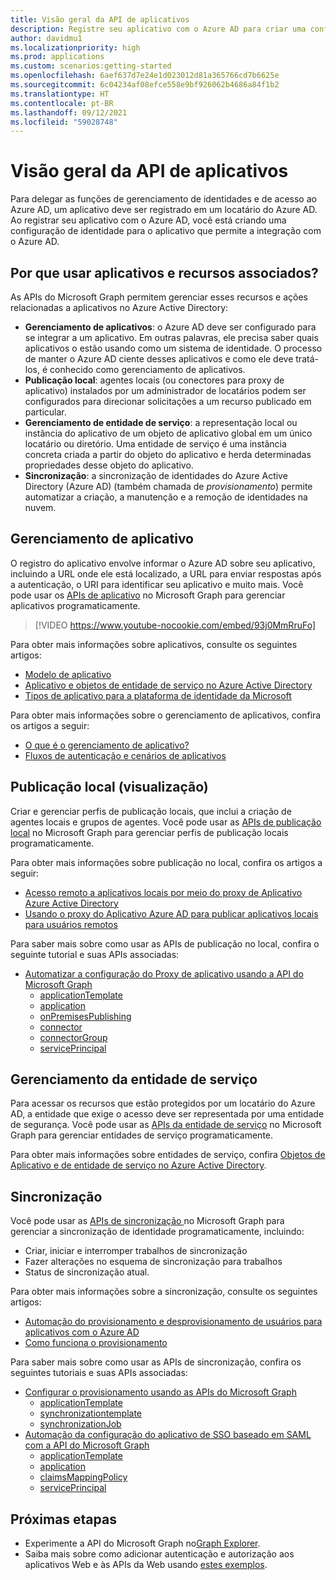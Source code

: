 ```yaml
---
title: Visão geral da API de aplicativos
description: Registre seu aplicativo com o Azure AD para criar uma configuração de identidade para ele que permita a integração com o Azure AD.
author: davidmu1
ms.localizationpriority: high
ms.prod: applications
ms.custom: scenarios:getting-started
ms.openlocfilehash: 6aef637d7e24e1d023012d81a365766cd7b6625e
ms.sourcegitcommit: 6c04234af08efce558e9bf926062b4686a84f1b2
ms.translationtype: HT
ms.contentlocale: pt-BR
ms.lasthandoff: 09/12/2021
ms.locfileid: "59028748"
---
```

# <a name="applications-api-overview"></a>Visão geral da API de aplicativos

Para delegar as funções de gerenciamento de identidades e de acesso ao Azure AD, um aplicativo deve ser registrado em um locatário do Azure AD. Ao registrar seu aplicativo com o Azure AD, você está criando uma configuração de identidade para o aplicativo que permite a integração com o Azure AD.

## <a name="why-use-applications-and-associated-resources"></a>Por que usar aplicativos e recursos associados?

As APIs do Microsoft Graph permitem gerenciar esses recursos e ações relacionadas a aplicativos no Azure Active Directory:
- **Gerenciamento de aplicativos**: o Azure AD deve ser configurado para se integrar a um aplicativo. Em outras palavras, ele precisa saber quais aplicativos o estão usando como um sistema de identidade. O processo de manter o Azure AD ciente desses aplicativos e como ele deve tratá-los, é conhecido como gerenciamento de aplicativos.
- **Publicação local**: agentes locais (ou conectores para proxy de aplicativo) instalados por um administrador de locatários podem ser configurados para direcionar solicitações a um recurso publicado em particular.
- **Gerenciamento de entidade de serviço**: a representação local ou instância do aplicativo de um objeto de aplicativo global em um único locatário ou diretório. Uma entidade de serviço é uma instância concreta criada a partir do objeto do aplicativo e herda determinadas propriedades desse objeto do aplicativo.
- **Sincronização**: a sincronização de identidades do Azure Active Directory (Azure AD) (também chamada de *provisionamento*) permite automatizar a criação, a manutenção e a remoção de identidades na nuvem.

## <a name="application-management"></a>Gerenciamento de aplicativo

O registro do aplicativo envolve informar o Azure AD sobre seu aplicativo, incluindo a URL onde ele está localizado, a URL para enviar respostas após a autenticação, o URI para identificar seu aplicativo e muito mais. Você pode usar os [APIs de aplicativo](/graph/api/resources/application?view=graph-rest-1.0) no Microsoft Graph para gerenciar aplicativos programaticamente.

> [!VIDEO https://www.youtube-nocookie.com/embed/93j0MmRruFo]

Para obter mais informações sobre aplicativos, consulte os seguintes artigos:
- [Modelo de aplicativo](/azure/active-directory/develop/application-model)
- [Aplicativo e objetos de entidade de serviço no Azure Active Directory](/azure/active-directory/develop/app-objects-and-service-principals)
- [Tipos de aplicativo para a plataforma de identidade da Microsoft](/azure/active-directory/develop/v2-app-types)

Para obter mais informações sobre o gerenciamento de aplicativos, confira os artigos a seguir:
- [O que é o gerenciamento de aplicativo?](/azure/active-directory/manage-apps/what-is-application-management)
- [Fluxos de autenticação e cenários de aplicativos](/azure/active-directory/develop/authentication-flows-app-scenarios)

## <a name="on-premises-publishing-preview"></a>Publicação local (visualização)

Criar e gerenciar perfis de publicação locais, que inclui a criação de agentes locais e grupos de agentes. Você pode usar as [APIs de publicação local](/graph/api/resources/onpremisespublishingprofile-root) no Microsoft Graph para gerenciar perfis de publicação locais programaticamente.

Para obter mais informações sobre publicação no local, confira os artigos a seguir:
- [Acesso remoto a aplicativos locais por meio do proxy de Aplicativo Azure Active Directory](/azure/active-directory/manage-apps/application-proxy)
- [Usando o proxy do Aplicativo Azure AD para publicar aplicativos locais para usuários remotos](/azure/active-directory/manage-apps/what-is-application-proxy)

Para saber mais sobre como usar as APIs de publicação no local, confira o seguinte tutorial e suas APIs associadas:
- [Automatizar a configuração do Proxy de aplicativo usando a API do Microsoft Graph](./application-proxy-configure-api.md)
    - [applicationTemplate](/graph/api/resources/applicationtemplate?view=graph-rest-1.0)
    - [application](/graph/api/resources/application?view=graph-rest-1.0)
    - [onPremisesPublishing](/graph/api/resources/onpremisespublishingprofile-root)
    - [connector](/graph/api/resources/connector)
    - [connectorGroup](/graph/api/resources/connectorgroup)
    - [servicePrincipal](/graph/api/resources/serviceprincipal?view=graph-rest-1.0)

## <a name="service-principal-management"></a>Gerenciamento da entidade de serviço

Para acessar os recursos que estão protegidos por um locatário do Azure AD, a entidade que exige o acesso deve ser representada por uma entidade de segurança. Você pode usar as [APIs da entidade de serviço](/graph/api/resources/serviceprincipal?view=graph-rest-1.0) no Microsoft Graph para gerenciar entidades de serviço programaticamente.

Para obter mais informações sobre entidades de serviço, confira [Objetos de Aplicativo e de entidade de serviço no Azure Active Directory](/azure/active-directory/develop/app-objects-and-service-principals).

## <a name="synchronization"></a>Sincronização

Você pode usar as [APIs de sincronização ](/graph/api/resources/synchronization-overview) no Microsoft Graph para gerenciar a sincronização de identidade programaticamente, incluindo:
- Criar, iniciar e interromper trabalhos de sincronização
- Fazer alterações no esquema de sincronização para trabalhos
- Status de sincronização atual.

Para obter mais informações sobre a sincronização, consulte os seguintes artigos:
- [Automação do provisionamento e desprovisionamento de usuários para aplicativos com o Azure AD](/azure/active-directory/app-provisioning/user-provisioning)
- [Como funciona o provisionamento](/azure/active-directory/app-provisioning/how-provisioning-works)

Para saber mais sobre como usar as APIs de sincronização, confira os seguintes tutoriais e suas APIs associadas:
- [Configurar o provisionamento usando as APIs do Microsoft Graph](/azure/active-directory/app-provisioning/application-provisioning-configure-api)
    - [applicationTemplate](/graph/api/resources/applicationtemplate?view=graph-rest-1.0)
    - [synchronizationtemplate](/graph/api/resources/synchronization-synchronizationtemplate)
    - [synchronizationJob](/graph/api/resources/synchronization-synchronizationjob)
- [Automação da configuração do aplicativo de SSO baseado em SAML com a API do Microsoft Graph](/azure/active-directory/manage-apps/application-saml-sso-configure-api)
    - [applicationTemplate](/graph/api/resources/applicationtemplate?view=graph-rest-1.0)
    - [application](/graph/api/resources/application?view=graph-rest-1.0)
    - [claimsMappingPolicy](/graph/api/resources/claimsmappingpolicy)
    - [servicePrincipal](/graph/api/resources/serviceprincipal?view=graph-rest-1.0)

## <a name="next-steps"></a>Próximas etapas
- Experimente a API do Microsoft Graph no[Graph Explorer](https://developer.microsoft.com/graph/graph-explorer). 
- Saiba mais sobre como adicionar autenticação e autorização aos aplicativos Web e às APIs da Web usando [estes exemplos](/azure/active-directory/develop/sample-v2-code).
